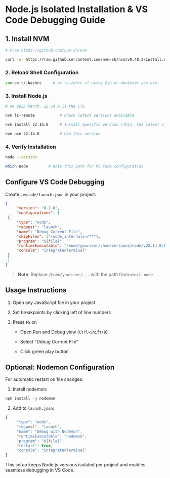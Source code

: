 # Node.js Isolated Installation & VS Code Debugging Guide

## 1. Install NVM

```bash
# From https://github.com/nvm-sh/nvm

curl -o- https://raw.githubusercontent.com/nvm-sh/nvm/v0.40.2/install.sh | bash 
```

### 2. Reload Shell Configuration

```bash
source ~/.bashrc     # or ~/.zshrc if using Zsh or whatever you use
```

### 3. Install Node.js

```bash
# As 2025 March, 22.14.0 is the LTS

nvm ls-remote           # Check latest versions available

nvm install 22.14.0     # Install specific version (This, the latest LTS version)

nvm use 22.14.0         # Use this version
```

### 4. Verify Installation

```bash
node --version

which node         # Note this path for VS Code configuration
```

## Configure VS Code Debugging

Create `.vscode/launch.json` in your project:

```json
{
     "version": "0.2.0",
     "configurations": [
 {
     "type": "node",
     "request": "launch",
     "name": "Debug Current File",
     "skipFiles": ["<node_internals>/**"],
     "program": "${file}",
     "runtimeExecutable": "/home/youruser/.nvm/versions/node/v22.14.0/bin/node",
     "console": "integratedTerminal"
 }
 ]
}
```

> **Note**: Replace `/home/youruser/...` with the path from `which node`

## Usage Instructions

1. Open any JavaScript file in your project

2. Set breakpoints by clicking left of line numbers

3. Press `F5` or:
   
   - Open Run and Debug view (`Ctrl+Shift+D`)
   
   - Select "Debug Current File"
   
   - Click green play button

## Optional: Nodemon Configuration

For automatic restart on file changes:

1. Install nodemon:

```bash
npm install -g nodemon
```

2. Add to `launch.json`:

```js
{
     "type": "node",
     "request": "launch",
     "name": "Debug with Nodemon",
     "runtimeExecutable": "nodemon",
     "program": "${file}",
     "restart": true,
     "console": "integratedTerminal"
}
```

This setup keeps Node.js versions isolated per project and enables seamless debugging in VS Code.
